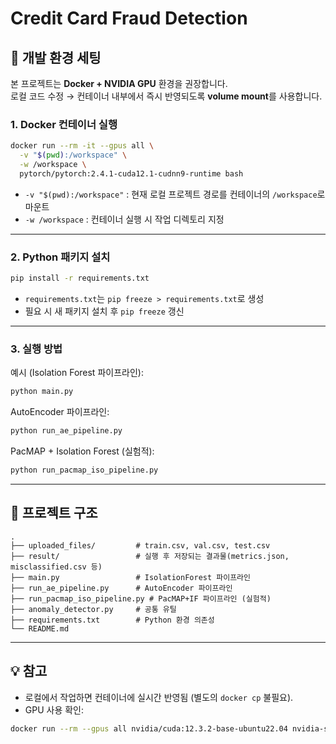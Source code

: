 # Credit Card Fraud Detection

## 🚀 개발 환경 세팅

본 프로젝트는 **Docker + NVIDIA GPU** 환경을 권장합니다.  
로컬 코드 수정 → 컨테이너 내부에서 즉시 반영되도록 **volume mount**를 사용합니다.

### 1. Docker 컨테이너 실행
```bash
docker run --rm -it --gpus all \
  -v "$(pwd):/workspace" \
  -w /workspace \
  pytorch/pytorch:2.4.1-cuda12.1-cudnn9-runtime bash
```

* `-v "$(pwd):/workspace"` : 현재 로컬 프로젝트 경로를 컨테이너의 `/workspace`로 마운트
* `-w /workspace` : 컨테이너 실행 시 작업 디렉토리 지정

---

### 2. Python 패키지 설치

```bash
pip install -r requirements.txt
```

* `requirements.txt`는 `pip freeze > requirements.txt`로 생성
* 필요 시 새 패키지 설치 후 `pip freeze` 갱신

---

### 3. 실행 방법

예시 (Isolation Forest 파이프라인):

```bash
python main.py
```

AutoEncoder 파이프라인:

```bash
python run_ae_pipeline.py
```

PacMAP + Isolation Forest (실험적):

```bash
python run_pacmap_iso_pipeline.py
```

---

## 📂 프로젝트 구조

```
.
├── uploaded_files/         # train.csv, val.csv, test.csv
├── result/                 # 실행 후 저장되는 결과물(metrics.json, misclassified.csv 등)
├── main.py                 # IsolationForest 파이프라인
├── run_ae_pipeline.py      # AutoEncoder 파이프라인
├── run_pacmap_iso_pipeline.py # PacMAP+IF 파이프라인 (실험적)
├── anomaly_detector.py     # 공통 유틸
├── requirements.txt        # Python 환경 의존성
└── README.md
```

---

## 💡 참고

* 로컬에서 작업하면 컨테이너에 실시간 반영됨 (별도의 `docker cp` 불필요).
* GPU 사용 확인:

```bash
docker run --rm --gpus all nvidia/cuda:12.3.2-base-ubuntu22.04 nvidia-smi
```
